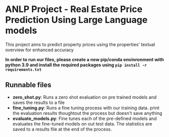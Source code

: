 # ANLP Project - Real Estate Price Prediction Using Large Language models
This project aims to predict property prices using the properties' textual overview for enhanced accuracy

**In order to run our files, please create a new pip/conda envinronment with python 3.9 and install the required packages using `pip install -r requirements.txt`**

## Runnable files
- **zero_shot.py**: Runs a zero shot evaluation on pre trained models and saves the results to a file
- **fine_tuning.py**: Runs a fine tuning process with our training data. print the evaluation results thoughtout the process but doesn't save anything
- **evaluate_models.py**: Fine tunes each of the pre-defined models and evaluates the fine-tuned models on out test data. The statistics are saved to a results file at the end of the process.
